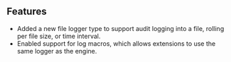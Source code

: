 ## Features

- Added a new file logger type to support audit logging into a file, rolling per file size, or time interval.
- Enabled support for log macros, which allows extensions to use the same logger as the engine.
